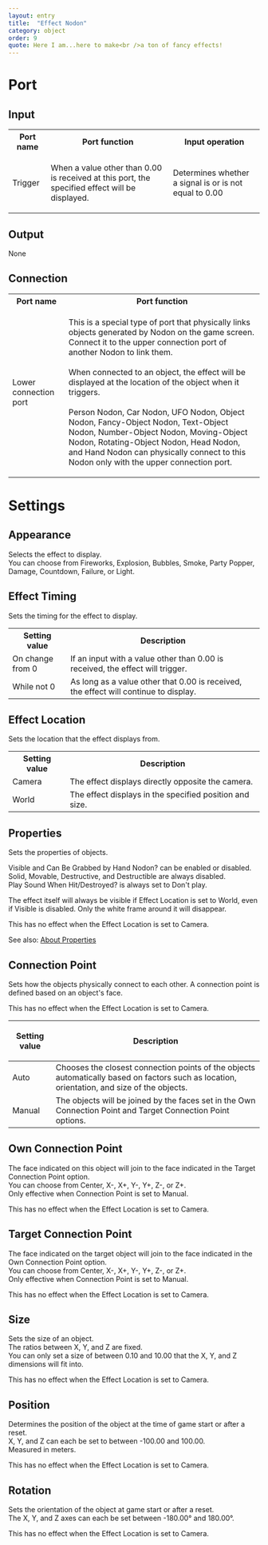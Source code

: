 ```yaml
---
layout: entry
title:  "Effect Nodon"
category: object
order: 9
quote: Here I am...here to make<br />a ton of fancy effects!
---
```

<h1>Port</h1>
<h2>Input</h2>
<table class="wrapped">
  <colgroup>
    <col />
    <col />
    <col />
  </colgroup>
  <tbody>
    <tr>
      <th>Port name</th>
      <th>Port function</th>
      <th>Input operation</th>
    </tr>
    <tr>
      <td label="Port name"><span>Trigger</span></td>
      <td label="Port function">
        <p>When a value other than 0.00 is received at this port, the specified effect will be displayed.</p>
      </td>
      <td label="Input operation"><span>Determines whether a signal is or is not equal to 0.00</span></td>
    </tr>
  </tbody>
</table>
<h2>Output</h2>
<p>None</p>
<h2>Connection</h2>
<table class="wrapped">
  <colgroup>
    <col />
    <col />
  </colgroup>
  <tbody>
    <tr>
      <th>Port name</th>
      <th>Port function</th>
    </tr>
    <tr>
      <td label="Port name"><span>Lower connection port</span></td>
      <td label="Port function">
        <p>This is a special type of port that physically links objects generated by Nodon on the game screen. Connect it to the upper connection port of another Nodon to link them.<br>
        <br>When connected to an object, the effect will be displayed at the location of the object when it triggers.<br><br>Person Nodon, Car Nodon, UFO Nodon, Object Nodon, Fancy-Object Nodon, Text-Object Nodon, Number-Object Nodon, Moving-Object Nodon, Rotating-Object Nodon, Head Nodon, and Hand Nodon can physically connect to this Nodon only with the upper connection port.</p>
      </td>
    </tr>
  </tbody>
</table>
<h1>Settings</h1>
<h2>Appearance</h2>
<p>Selects the effect to display.<br />You can choose from Fireworks, Explosion, Bubbles, Smoke, Party Popper, Damage, Countdown, Failure, or Light.</p>
<h2>Effect Timing</h2>
<p>Sets the timing for the effect to display.<br /></p>
<table class="wrapped">
  <colgroup>
    <col />
    <col />
  </colgroup>
  <tbody>
    <tr>
      <th>Setting value</th>
      <th>Description</th>
    </tr>
    <tr>
      <td label="Setting value"><span>On change from 0</span></td>
      <td label="Description"><span>If an input with a value other than 0.00 is received, the effect will trigger.</span></td>
    </tr>
    <tr>
      <td label="Setting value"><span>While not 0</span></td>
      <td label="Description"><span>As long as a value other that 0.00 is received, the effect will continue to display.</span></td>
    </tr>
  </tbody>
</table>
<h2>Effect Location</h2>
<p>Sets the location that the effect displays from.</p>
<table class="wrapped">
  <colgroup>
    <col />
    <col />
  </colgroup>
  <tbody>
    <tr>
      <th>Setting value</th>
      <th>Description</th>
    </tr>
    <tr>
      <td label="Setting value"><span>Camera</span></td>
      <td label="Description"><span>The effect displays directly opposite the camera.</span></td>
    </tr>
    <tr>
      <td label="Setting value"><span>World</span></td>
      <td label="Description"><span>The effect displays in the specified position and size.</span></td>
    </tr>
  </tbody>
</table>
<h2>Properties</h2>
<p>Sets the properties of objects.</p>
<p>Visible and Can Be Grabbed by Hand Nodon? can be enabled or disabled.<br />Solid, Movable, Destructive, and Destructible are always disabled.<br />Play Sound When Hit/Destroyed? is always set to Don't play.</p>
<p>The effect itself will always be visible if Effect Location is set to World, even if Visible is disabled. Only the white frame around it will disappear.</p>
<p>This has no effect when the Effect Location is set to Camera.</p>
<p>See also: <a href="/nodopedia/tips/properties">About Properties</a></p>
<h2>Connection Point</h2>
<p>Sets how the objects physically connect to each other. A connection point is defined based on an object's face.</p>
<p>This has no effect when the Effect Location is set to Camera.</p>
<table class="wrapped">
  <colgroup>
    <col />
    <col />
  </colgroup>
  <thead>
    <tr>
      <th>
        <p>Setting value</p>
      </th>
      <th>
        <p>Description</p>
      </th>
    </tr>
  </thead>
  <tbody>
    <tr>
      <td label="Setting value"><span>Auto</span></td>
      <td label="Description"><span>Chooses the closest connection points of the objects automatically based on factors such as location, orientation, and size of the objects.</span></td>
    </tr>
    <tr>
      <td label="Setting value"><span>Manual</span></td>
      <td label="Description"><span>The objects will be joined by the faces set in the Own Connection Point and Target Connection Point options.</span></td>
    </tr>
  </tbody>
</table>
<h2>Own Connection Point</h2>
<p>The face indicated on this object will join to the face indicated in the Target Connection Point option.<br />You can choose from Center, X-, X+, Y-, Y+, Z-, or Z+.<br />Only effective when Connection Point is set to Manual.</p>
<p>This has no effect when the Effect Location is set to Camera.</p>
<h2>Target Connection Point</h2>
<p>The face indicated on the target object will join to the face indicated in the Own Connection Point option.<br />You can choose from Center, X-, X+, Y-, Y+, Z-, or Z+.<br />Only effective when Connection Point is set to Manual.</p>
<p>This has no effect when the Effect Location is set to Camera.</p>
<h2>Size</h2>
<p>Sets the size of an object.<br />The ratios between X, Y, and Z are fixed.<br />You can only set a size of between 0.10 and 10.00 that the X, Y, and Z dimensions will fit into.</p>
<p>This has no effect when the Effect Location is set to Camera.</p>
<h2>Position</h2>
<p>Determines the position of the object at the time of game start or after a reset.<br />X, Y, and Z can each be set to between -100.00 and 100.00.<br />Measured in meters.</p>
<p>This has no effect when the Effect Location is set to Camera.</p>
<h2>Rotation</h2>
<p>Sets the orientation of the object at game start or after a reset.<br />The X, Y, and Z axes can each be set between -180.00° and 180.00°.</p>
<p>This has no effect when the Effect Location is set to Camera.</p>